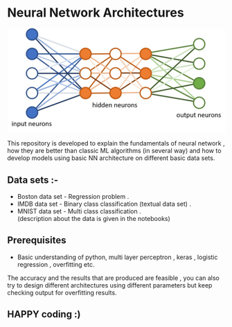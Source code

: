 # Neural Network Architectures
![title](intro.jpeg)

This repository is developed to explain the fundamentals of neural network , how they are better than classic ML algorithms (in several way) and how to develop models using basic NN architecture on different basic data sets.

## Data sets :-
* Boston data set - Regression problem .
* IMDB data set - Binary class classification (textual data set) .
* MNIST data set - Multi class classification .</br>
(description about the data is given in the notebooks)

## Prerequisites
* Basic understanding of python, multi layer perceptron , keras , logistic regression , overfitting etc.

The accuracy and the results that are produced are feasible , you can also try to design different architectures using different parameters but keep checking output for overfitting results.

## HAPPY coding :)
